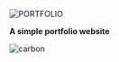 ![PORTFOLIO](https://github.com/codingwithabdallah/portfolio-website/assets/162034254/08fee3ef-caef-49ef-9412-b10623c520f3)

 **A simple portfolio website**
 
 ![carbon](https://github.com/codingwithabdallah/portfolio-website/assets/162034254/b3bc551b-aad7-4a25-843b-d6304e8b2287)
